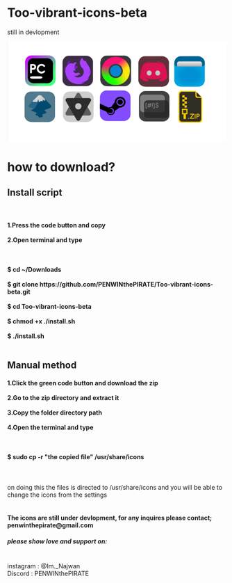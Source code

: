# Too-vibrant-icons-beta
still in devlopment

![Alt Text](imgs/icons.png)


<h1>how to download?</h1>
<h2>Install script</h2><br>
<h4>
  1.Press the code button and copy<br><br>
  2.Open terminal and type<br><br><br><br>
  $ cd ~/Downloads<br><br>
  $ git clone https://github.com/PENWINthePIRATE/Too-vibrant-icons-beta.git<br><br>
  $ cd Too-vibrant-icons-beta<br><br>
  $ chmod +x ./install.sh<br><br>
  $ ./install.sh<br><br>
</h4>
<h2>Manual method</h2>
<h4>1.Click the green code button and download the zip<br><br>
2.Go to the zip directory and extract it<br><br>
3.Copy the folder directory path<br><br>
4.Open the terminal and type<br><br>
<br><br>
$ sudo cp -r "the copied file" /usr/share/icons
<br><br><br>
</h4>

on doing this the files is directed to /usr/share/icons and you will be able to change the icons from the settings
<br><br>
<h4>The icons are still under devlopment, for any inquires please contact; penwinthepirate@gmail.com</h4>

<h5>please show love and support on:</h5>
<br>
instagram : @Im._Najwan<br>
Discord : PENWINthePIRATE
